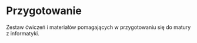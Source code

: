 # Przygotowanie

Zestaw ćwiczeń i materiałów pomagających w przygotowaniu się do matury z informatyki.